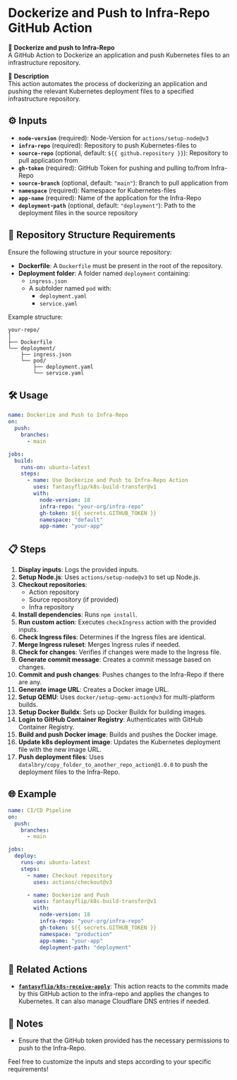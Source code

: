 # Dockerize and Push to Infra-Repo GitHub Action

🚀 **Dockerize and push to Infra-Repo**  
A GitHub Action to Dockerize an application and push Kubernetes files to an infrastructure repository.

📄 **Description**  
This action automates the process of dockerizing an application and pushing the relevant Kubernetes deployment files to a specified infrastructure repository.

## ⚙️ Inputs

- **`node-version`** (required): Node-Version for `actions/setup-node@v3`
- **`infra-repo`** (required): Repository to push Kubernetes-files to
- **`source-repo`** (optional, default: `${{ github.repository }}`): Repository to pull application from
- **`gh-token`** (required): GitHub Token for pushing and pulling to/from Infra-Repo
- **`source-branch`** (optional, default: `"main"`): Branch to pull application from
- **`namespace`** (required): Namespace for Kubernetes-files
- **`app-name`** (required): Name of the application for the Infra-Repo
- **`deployment-path`** (optional, default: `"deployment"`): Path to the deployment files in the source repository

## 📂 Repository Structure Requirements

Ensure the following structure in your source repository:

- **Dockerfile**: A `Dockerfile` must be present in the root of the repository.
- **Deployment folder**: A folder named `deployment` containing:
  - `ingress.json`
  - A subfolder named `pod` with:
    - `deployment.yaml`
    - `service.yaml`

Example structure:

```
your-repo/
│
├── Dockerfile
└── deployment/
    ├── ingress.json
    └── pod/
        ├── deployment.yaml
        └── service.yaml
```

## 🛠️ Usage

```yaml
name: Dockerize and Push to Infra-Repo
on:
  push:
    branches:
      - main

jobs:
  build:
    runs-on: ubuntu-latest
    steps:
      - name: Use Dockerize and Push to Infra-Repo Action
        uses: fantasyflip/k8s-build-transfer@v1
        with:
          node-version: 18
          infra-repo: "your-org/infra-repo"
          gh-token: ${{ secrets.GITHUB_TOKEN }}
          namespace: "default"
          app-name: "your-app"
```

## 📋 Steps

1. **Display inputs**: Logs the provided inputs.
2. **Setup Node.js**: Uses `actions/setup-node@v3` to set up Node.js.
3. **Checkout repositories**:
   - Action repository
   - Source repository (if provided)
   - Infra repository
4. **Install dependencies**: Runs `npm install`.
5. **Run custom action**: Executes `checkIngress` action with the provided inputs.
6. **Check Ingress files**: Determines if the Ingress files are identical.
7. **Merge Ingress ruleset**: Merges Ingress rules if needed.
8. **Check for changes**: Verifies if changes were made to the Ingress file.
9. **Generate commit message**: Creates a commit message based on changes.
10. **Commit and push changes**: Pushes changes to the Infra-Repo if there are any.
11. **Generate image URL**: Creates a Docker image URL.
12. **Setup QEMU**: Uses `docker/setup-qemu-action@v3` for multi-platform builds.
13. **Setup Docker Buildx**: Sets up Docker Buildx for building images.
14. **Login to GitHub Container Registry**: Authenticates with GitHub Container Registry.
15. **Build and push Docker image**: Builds and pushes the Docker image.
16. **Update k8s deployment image**: Updates the Kubernetes deployment file with the new image URL.
17. **Push deployment files**: Uses `datalbry/copy_folder_to_another_repo_action@1.0.0` to push the deployment files to the Infra-Repo.

## 🌐 Example

```yaml
name: CI/CD Pipeline
on:
  push:
    branches:
      - main

jobs:
  deploy:
    runs-on: ubuntu-latest
    steps:
      - name: Checkout repository
        uses: actions/checkout@v3

      - name: Dockerize and Push
        uses: fantasyflip/k8s-build-transfer@v1
        with:
          node-version: 18
          infra-repo: "your-org/infra-repo"
          gh-token: ${{ secrets.GITHUB_TOKEN }}
          namespace: "production"
          app-name: "your-app"
          deployment-path: "deployment"
```

## 🔄 Related Actions

- [**`fantasyflip/k8s-receive-apply`**](https://github.com/fantasyflip/k8s-receive-apply): This action reacts to the commits made by this GitHub action to the infra-repo and applies the changes to Kubernetes. It can also manage Cloudflare DNS entries if needed.

## 📝 Notes

- Ensure that the GitHub token provided has the necessary permissions to push to the Infra-Repo.

Feel free to customize the inputs and steps according to your specific requirements!
